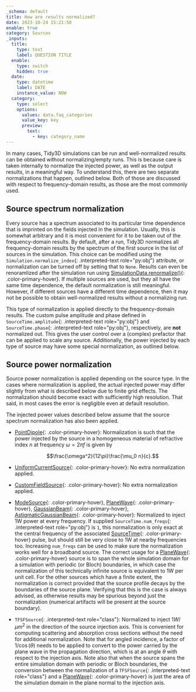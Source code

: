 ```yaml
---
_schema: default
title: How are results normalized?
date: 2023-10-24 15:21:50
enable: true
category: Sources
_inputs:
  title:
    type: text
    label: QUESTION TITLE
  enable:
    type: switch
    hidden: true
  date:
    type: datetime
    label: DATE
    instance_value: NOW
  category:
    type: select
    options:
      values: data.faq_categories
      value_key: key
      preview:
        text:
          - key: category_name
---
```

In many cases, Tidy3D simulations can be run and well-normalized results
can be obtained without normalizing/empty runs. This is because care is
taken internally to normalize the injected power, as well as the output
results, in a meaningful way. To understand this, there are two separate
normalizations that happen, outlined below. Both of those are discussed
with respect to frequency-domain results, as those are the most commonly
used.

## Source spectrum normalization

Every source has a spectrum associated to its particular time dependence
that is imprinted on the fields injected in the simulation. Usually,
this is somewhat arbitrary and it is most convenient for it to be taken
out of the frequency-domain results. By default, after a run, Tidy3D
normalizes all frequency-domain results by the spectrum of the first
source in the list of sources in the simulation. This choice can be
modified using the `Simulation.normalize_index`{: .interpreted-text
role="py:obj"} attribute, or normalization can be turned off by setting
that to `None`. Results can even be renoramlized after the simulation
run using [SimulationData.renormalize()](https://docs.flexcompute.com/projects/tidy3d/en/latest/_autosummary/tidy3d.SimulationData.html#tidy3d.SimulationData.renormalize){: .color-primary-hover}.
If multiple sources are used, but they all have the same time
dependence, the default normalization is still meaningful. However, if
different sources have a different time dependence, then it may not be
possible to obtain well-normalized results without a normalizing run.

This type of normalization is applied directly to the frequency-domain
results. The custom pulse amplitude and phase defined in
`SourceTime.amplitude`{: .interpreted-text role="py:obj"} and
`SourceTime.phase`{: .interpreted-text role="py:obj"}, respectively, are
**not** normalized out. This gives the user control over a (complex)
prefactor that can be applied to scale any source. Additionally, the
power injected by each type of source may have some special
normalization, as outlined below.

## Source power normalization

Source power normalization is applied depending on the source type. In
the cases where normalization is applied, the actual injected power may
differ slightly from what is described below due to finite grid effects.
The normalization should become exact with sufficiently high resolution.
That said, in most cases the error is negligible even at default
resolution.

The injected power values described below assume that the source
spectrum normalization has also been applied.

-   [PointDipole](https://docs.flexcompute.com/projects/tidy3d/en/latest/_autosummary/tidy3d.PointDipole.html#tidy3d.PointDipole){: .color-primary-hover}: Normalization is
    such that the power injected by the source in a homogeneous material
    of refractive index $n$ at frequency $\omega = 2\pi f$ is given by

    $$\frac{\omega^2}{12\pi}\frac{\mu_0 n}{c}.$$

-   [UniformCurrentSource](https://docs.flexcompute.com/projects/tidy3d/en/latest/_autosummary/tidy3d.UniformCurrentSource.html#tidy3d.UniformCurrentSource){: .color-primary-hover}: No extra
    normalization applied.

-   [CustomFieldSource](https://docs.flexcompute.com/projects/tidy3d/en/latest/_autosummary/tidy3d.CustomFieldSource.html#tidy3d.CustomFieldSource){: .color-primary-hover}: No extra
    normalization applied.

-   [ModeSource](https://docs.flexcompute.com/projects/tidy3d/en/latest/_autosummary/tidy3d.ModeSource.html#tidy3d.ModeSource){: .color-primary-hover},
    [PlaneWave](https://docs.flexcompute.com/projects/tidy3d/en/latest/_autosummary/tidy3d.PlaneWave.html#tidy3d.PlaneWave){: .color-primary-hover},
    [GaussianBeam](https://docs.flexcompute.com/projects/tidy3d/en/latest/_autosummary/tidy3d.GaussianBeam.html#tidy3d.GaussianBeam){: .color-primary-hover},
    [AstigmaticGaussianBeam](https://docs.flexcompute.com/projects/tidy3d/en/latest/_autosummary/tidy3d.AstigmaticGaussianBeam.html#tidy3d.AstigmaticGaussianBeam){: .color-primary-hover}:
    Normalized to inject 1W power at every frequency. If supplied
    `SourceTime.num_freqs`{: .interpreted-text role="py:obj"} is `1`,
    this normalization is only exact at the central frequency of the
    associated [SourceTime](https://docs.flexcompute.com/projects/tidy3d/en/latest/_autosummary/tidy3d.components.source.SourceTime.html#tidy3d.components.source.SourceTime){: .color-primary-hover} pulse, but
    should still be very close to 1W at nearby frequencies too.
    Increasing `num_freqs` can be used to make sure the normalization
    works well for a broadband source. The correct usage for a [PlaneWave](https://docs.flexcompute.com/projects/tidy3d/en/latest/_autosummary/tidy3d.PlaneWave.html#tidy3d.PlaneWave){: .color-primary-hover}
    source is to span the whole simulation domain for a simulation with
    periodic (or Bloch) boundaries, in which case the normalization of
    this technically infinite source is equivalent to 1W per unit cell.
    For the other sources which have a finite extent, the normalization
    is correct provided that the source profile decays by the boundaries
    of the source plane. Verifying that this is the case is always
    advised, as otherwise results may be spurious beyond just the
    normalization (numerical artifacts will be present at the source
    boundary).

-   `TFSFSource`{: .interpreted-text role="class"}: Normalized to inject
    $1W/μm^{2}$ in the direction of the source injection axis. This is
    convenient for computing scattering and absorption cross sections
    without the need for additional normalization. Note that for angled
    incidence, a factor of $1/\cos(\theta)$ needs to be applied to
    convert to the power carried by the plane wave in the propagation
    direction, which is at an angle $\theta$ with respect to the
    injection axis. Note also that when the source spans the entire
    simulation domain with periodic or Bloch boundaries, the conversion
    between the normalization of a `TFSFSource`{: .interpreted-text
    role="class"} and a [PlaneWave](https://docs.flexcompute.com/projects/tidy3d/en/latest/_autosummary/tidy3d.PlaneWave.html#tidy3d.PlaneWave){: .color-primary-hover} is
    just the area of the simulation domain in the plane normal to the
    injection axis.
